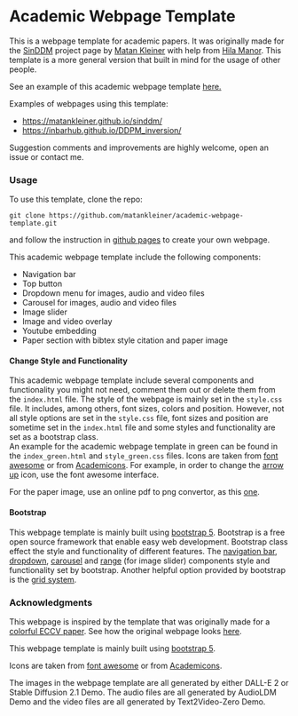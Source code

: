 # Academic Webpage Template
 
This is a webpage template for academic papers. It was originally made for the [SinDDM](https://matankleiner.github.io/sinddm/) project page by [Matan Kleiner](https://www.linkedin.com/in/matan-kleiner/) with help from [Hila Manor](https://www.linkedin.com/in/hilamanor/). This template is a more general version that built in mind for the usage of other people. 

See an example of this academic webpage template [here.](https://matankleiner.github.io/academic-webpage-template/)

Examples of webpages using this template: 
* https://matankleiner.github.io/sinddm/
* https://inbarhub.github.io/DDPM_inversion/

Suggestion comments and improvements are highly welcome, open an issue or contact me.    

### Usage 

To use this template, clone the repo: 
```
git clone https://github.com/matankleiner/academic-webpage-template.git
```
and follow the instruction in [github pages](https://pages.github.com/) to create your own webpage. 

This academic webpage template include the following components: 
* Navigation bar
* Top button
* Dropdown menu for images, audio and video files
* Carousel for images, audio and video files
* Image slider
* Image and video overlay
* Youtube embedding 
* Paper section with bibtex style citation and paper image

#### Change Style and Functionality
This academic webpage template include several components and functionality you might not need, comment them out or delete them from the `index.html` file.
The style of the webpage is mainly set in the `style.css` file. It includes, among others, font sizes, colors and position. However, not all style options are set in the `style.css` file, font sizes and position are sometime set in the `index.html` file and some styles and functionality are set as a bootstrap class.  
An example for the academic webpage template in green can be found in the `index_green.html` and `style_green.css` files. 
Icons are taken from [font awesome](https://fontawesome.com/) or from [Academicons](https://jpswalsh.github.io/academicons/). For example, in order to change the [arrow up](https://fontawesome.com/icons/arrow-up?f=classic&s=solid) icon, use the font awesome interface. 

For the paper image, use an online pdf to png convertor, as this [one](https://pdf2png.com/).

#### Bootstrap  
This webpage template is mainly built using [bootstrap 5](https://getbootstrap.com/docs/5.0/getting-started/introduction/). Bootstrap is a free open source framework that enable easy web development. Bootstrap class effect the style and functionality of different features. The [navigation bar](https://getbootstrap.com/docs/5.0/components/navbar/), [dropdown](https://getbootstrap.com/docs/5.3/components/dropdowns/), [carousel](https://getbootstrap.com/docs/5.3/components/carousel/) and [range](https://getbootstrap.com/docs/5.0/forms/range/) (for image slider) components style and functionality set by bootstrap. Another helpful option provided by bootstrap is the [grid system](https://getbootstrap.com/docs/5.3/layout/grid/).

### Acknowledgments 

This webpage is inspired by the template that was originally made for a [colorful ECCV paper](http://richzhang.github.io/colorization/). See how the original webpage looks [here](https://richzhang.github.io/webpage-template). 

This webpage template is mainly built using [bootstrap 5](https://getbootstrap.com/docs/5.0/getting-started/introduction/). 

Icons are taken from [font awesome](https://fontawesome.com/) or from [Academicons](https://jpswalsh.github.io/academicons/).

The images in the webpage template are all generated by either DALL-E 2 or Stable Diffusion 2.1 Demo. The audio files are all generated by AudioLDM Demo and the video files are all generated by Text2Video-Zero Demo.
